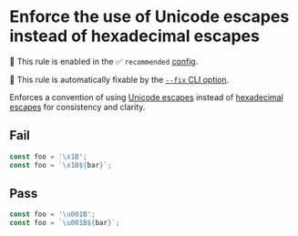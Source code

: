 # Enforce the use of Unicode escapes instead of hexadecimal escapes

💼 This rule is enabled in the ✅ `recommended` [config](https://github.com/sindresorhus/eslint-plugin-unicorn#recommended-config).

🔧 This rule is automatically fixable by the [`--fix` CLI option](https://eslint.org/docs/latest/user-guide/command-line-interface#--fix).

<!-- end auto-generated rule header -->
<!-- Do not manually modify this header. Run: `npm run fix:eslint-docs` -->

Enforces a convention of using [Unicode escapes](https://mathiasbynens.be/notes/javascript-escapes#unicode) instead of [hexadecimal escapes](https://mathiasbynens.be/notes/javascript-escapes#hexadecimal) for consistency and clarity.

## Fail

```js
const foo = '\x1B';
const foo = `\x1B${bar}`;
```

## Pass

```js
const foo = '\u001B';
const foo = `\u001B${bar}`;
```
